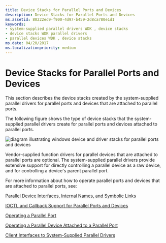 ```yaml
---
title: Device Stacks for Parallel Ports and Devices
description: Device Stacks for Parallel Ports and Devices
ms.assetid: 80222ed9-f900-4d97-b459-2d8ca780e1d1
keywords:
- system-supplied parallel drivers WDK , device stacks
- device stacks WDK parallel drivers
- parallel devices WDK , device stacks
ms.date: 04/20/2017
ms.localizationpriority: medium
---
```


# Device Stacks for Parallel Ports and Devices





This section describes the device stacks created by the system-supplied parallel drivers for parallel ports and devices that are attached to parallel ports.

The following figure shows the type of device stacks that the system-supplied parallel drivers create for parallel ports and devices attached to parallel ports.

![diagram illustrating windows device and driver stacks for parallel ports and devices](images/parport4.png)

Vendor-supplied function drivers for parallel devices that are attached to parallel ports are optional. The system-supplied parallel drivers provide extensive support for directly controlling a parallel device as a raw device, and for controlling a device's parent parallel port.

For more information about how to operate parallel ports and devices that are attached to parallel ports, see:

[Parallel Device Interfaces, Internal Names, and Symbolic Links](parallel-device-interfaces--internal-names--and-symbolic-links.md)

[IOCTL and Callback Support for Parallel Ports and Devices](ioctl-and-callback-support-for-parallel-ports-and-devices.md)

[Operating a Parallel Port](operating-a-parallel-port.md)

[Operating a Parallel Device Attached to a Parallel Port](operating-a-parallel-device-attached-to-a-parallel-port.md)

[Client Interfaces to System-Supplied Parallel Drivers](https://docs.microsoft.com/windows-hardware/drivers/ddi/content/index)

 

 




